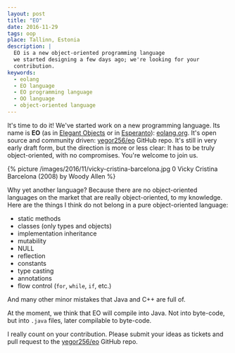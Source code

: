 ```yaml
---
layout: post
title: "EO"
date: 2016-11-29
tags: oop
place: Tallinn, Estonia
description: |
  EO is a new object-oriented programming language
  we started designing a few days ago; we're looking for your
  contribution.
keywords:
  - eolang
  - EO language
  - EO programming language
  - OO language
  - object-oriented language
---
```


It's time to do it! We've started work on a new programming language. Its
name is **EO** (as in
[Elegant Objects](/elegant-objects.html) or in
[Esperanto](https://en.wikipedia.org/wiki/Esperanto)): [eolang.org](http://www.eolang.org).
It's open source and community driven:
[yegor256/eo](https://github.com/yegor256/eo) GitHub repo. It's still in
very early draft form, but the direction is more or less clear: It has to be
truly object-oriented, with no compromises. You're welcome to join us.

<!--more-->

{% picture /images/2016/11/vicky-cristina-barcelona.jpg 0 Vicky Cristina Barcelona (2008) by Woody Allen %}

Why yet another language? Because there are no object-oriented languages
on the market that are really object-oriented, to my knowledge. Here are the
things I think do not belong in a pure object-oriented language:

  * static methods
  * classes (only types and objects)
  * implementation inheritance
  * mutability
  * NULL
  * reflection
  * constants
  * type casting
  * annotations
  * flow control (`for`, `while`, `if`, etc.)

And many other minor mistakes that Java and C++ are full of.

At the moment, we think that EO will compile into Java. Not into byte-code,
but into `.java` files, later compilable to byte-code.

I really count on your contribution. Please submit your ideas as
tickets and pull request to the
[yegor256/eo](https://github.com/yegor256/eo) GitHub repo.
